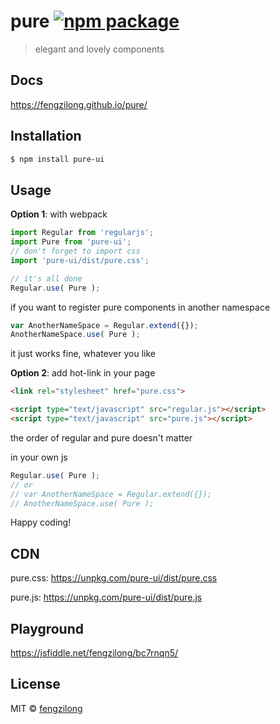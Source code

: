 # pure [![npm package](https://img.shields.io/npm/v/pure-ui.svg?style=flat-square)](https://www.npmjs.org/package/pure-ui)

> elegant and lovely components

## Docs

https://fengzilong.github.io/pure/

## Installation

```bash
$ npm install pure-ui
```

## Usage

**Option 1**: with webpack

```js
import Regular from 'regularjs';
import Pure from 'pure-ui';
// don't forget to import css
import 'pure-ui/dist/pure.css';

// it's all done
Regular.use( Pure );
```

if you want to register pure components in another namespace

```js
var AnotherNameSpace = Regular.extend({});
AnotherNameSpace.use( Pure );
```

it just works fine, whatever you like

**Option 2**: add hot-link in your page

```html
<link rel="stylesheet" href="pure.css">
```

```html
<script type="text/javascript" src="regular.js"></script>
<script type="text/javascript" src="pure.js"></script>
```

the order of regular and pure doesn't matter

in your own js

```js
Regular.use( Pure );
// or
// var AnotherNameSpace = Regular.extend({});
// AnotherNameSpace.use( Pure );
```

Happy coding!

## CDN

pure.css: https://unpkg.com/pure-ui/dist/pure.css

pure.js: https://unpkg.com/pure-ui/dist/pure.js

## Playground

https://jsfiddle.net/fengzilong/bc7rnqn5/

## License

MIT &copy; [fengzilong](https://github.com/fengzilong)

